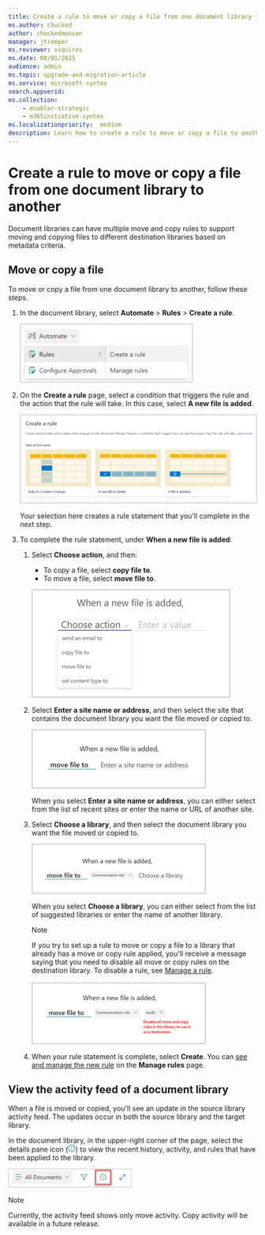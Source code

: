 ```yaml
---
title: Create a rule to move or copy a file from one document library to another
ms.author: chucked
author: chuckedmonson
manager: jtremper
ms.reviewer: ssquires
ms.date: 08/01/2025
audience: admin
ms.topic: upgrade-and-migration-article
ms.service: microsoft-syntex
search.appverid: 
ms.collection: 
    - enabler-strategic
    - m365initiative-syntex
ms.localizationpriority:  medium
description: Learn how to create a rule to move or copy a file to another SharePoint document library.
---
```


# Create a rule to move or copy a file from one document library to another

Document libraries can have multiple move and copy rules to support moving and copying files to different destination libraries based on metadata criteria.

## Move or copy a file

To move or copy a file from one document library to another, follow these steps.

1. In the document library, select **Automate** > **Rules** > **Create a rule**.

   ![Screenshot of the document library showing the Automate > Rules > Create a rule option.](../media/content-understanding/content-processing-create-rule.png)

2. On the **Create a rule** page, select a condition that triggers the rule and the action that the rule will take. In this case, select **A new file is added**.

   ![Screenshot of the Create a rule page showing the A new file is added option highlighted.](../media/content-understanding/content-processing-create-a-rule-page.png)

    Your selection here creates a rule statement that you'll complete in the next step.

3. To complete the rule statement, under **When a new file is added**:

    1. Select **Choose action**, and then:

        - To copy a file, select **copy file to**.
        - To move a file, select **move file to**.

       ![Screenshot of the rule statement page showing the choose action option highlighted.](../media/content-understanding/content-rule-move-file-to.png)

    2. Select **Enter a site name or address**, and then select the site that contains the document library you want the file moved or copied to.

       ![Screenshot of the rule statement page showing the choose a site option highlighted.](../media/content-understanding/content-rule-choose-a-site.png)

          When you select **Enter a site name or address**, you can either select from the list of recent sites or enter the name or URL of another site.

    3. Select **Choose a library**, and then select the document library you want the file moved or copied to.

       ![Screenshot of the rule statement page showing the choose a library option highlighted.](../media/content-understanding/content-rule-choose-a-library.png)

          When you select **Choose a library**, you can either select from the list of suggested libraries or enter the name of another library.

       > [!NOTE]
       > If you try to set up a rule to move or copy a file to a library that already has a move or copy rule applied, you'll receive a message saying that you need to disable all move or copy rules on the destination library. To disable a rule, see [Manage a rule](content-processing-overview.md#manage-a-rule).<br>      
       >![Screenshot of the rule statement page with the message stating that the library already has a rule applied.](../media/content-understanding/content-rule-disable-rules.png)

    4. When your rule statement is complete, select **Create**. You can [see and manage the new rule](content-processing-overview.md#manage-a-rule) on the **Manage rules** page.

## View the activity feed of a document library

When a file is moved or copied, you'll see an update in the source library activity feed. The updates occur in both the source library and the target library.

In the document library, in the upper-right corner of the page, select the details pane icon (![Screenshot of the details pane icon.](../media/content-understanding/details-pane-icon.png)) to view the recent history, activity, and rules that have been applied to the library.

   ![Screenshot of a document library showing the details pane highlighted.](../media/content-understanding/content-processing-details-pane.png)

> [!NOTE]
> Currently, the activity feed shows only move activity. Copy activity will be available in a future release.

